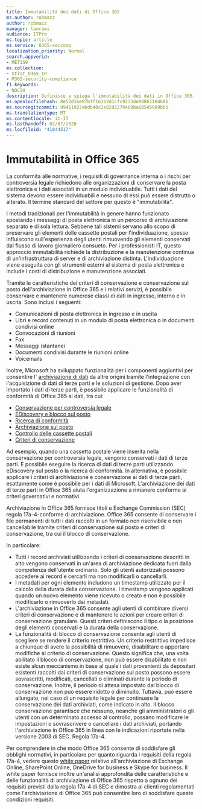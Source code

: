 ```yaml
---
title: Immutabilità dei dati di Office 365
ms.author: robmazz
author: robmazz
manager: laurawi
audience: ITPro
ms.topic: article
ms.service: O365-seccomp
localization_priority: Normal
search.appverid:
- MET150
ms.collection:
- Strat_O365_IP
- M365-security-compliance
f1.keywords:
- NOCSH
description: Definisce e spiega l'immutabilità dei dati in Office 365.
ms.openlocfilehash: 8e52d1be87bff163b2d1cfc9233de08861104681
ms.sourcegitcommit: 99411927abdb40c2e82d2279489ba60545989bb1
ms.translationtype: MT
ms.contentlocale: it-IT
ms.lasthandoff: 02/07/2020
ms.locfileid: "41844517"
---
```

# <a name="immutability-in-office-365"></a>Immutabilità in Office 365

La conformità alle normative, i requisiti di governance interna o i rischi per controversia legale richiedono alle organizzazioni di conservare la posta elettronica e i dati associati in un modulo individuabile. Tutti i dati del sistema devono essere individuabili e nessuno di essi può essere distrutto o alterato. Il termine standard del settore per questo è "immutabilità".

I metodi tradizionali per l'immutabilità in genere hanno funzionato spostando i messaggi di posta elettronica in un percorso di archiviazione separato e di sola lettura. Sebbene tali sistemi servano allo scopo di preservare gli elementi delle cassette postali per l'individuazione, spesso influiscono sull'esperienza degli utenti rimuovendo gli elementi conservati dal flusso di lavoro giornaliero consueto. Per i professionisti IT, questo approccio immutabilità richiede la distribuzione e la manutenzione continua di un'infrastruttura di server e di archiviazione distinta. L'individuazione viene eseguita con gli strumenti esterni al sistema di posta elettronica e include i costi di distribuzione e manutenzione associati.

Tramite le caratteristiche dei criteri di conservazione e conservazione sul posto dell'archiviazione in Office 365 e i relativi servizi, è possibile conservare e mantenere numerose classi di dati in ingresso, interno e in uscita. Sono inclusi i seguenti:

- Comunicazioni di posta elettronica in ingresso e in uscita
- Libri e record contenuti in un modulo di posta elettronica o in documenti condivisi online
- Convocazioni di riunioni
- Fax
- Messaggi istantanei
- Documenti condivisi durante le riunioni online
- Voicemails

Inoltre, Microsoft ha sviluppato funzionalità per i componenti aggiuntivi per consentire l' [archiviazione di dati](https://support.office.com/article/Archiving-third-party-data-in-Office-365-0ce338d5-3666-4a18-86ab-c6910ff408cc) da altre origini tramite l'integrazione con l'acquisizione di dati di terze parti e le soluzioni di gestione. Dopo aver importato i dati di terze parti, è possibile applicare le funzionalità di conformità di Office 365 ai dati, tra cui:

- [Conservazione per controversia legale](https://docs.microsoft.com/microsoft-365/compliance/create-a-litigation-hold)
- [EDiscovery e blocco sul posto](https://docs.microsoft.com/microsoft-365/compliance/manage-legal-investigations)
- [Ricerca di conformità](https://docs.microsoft.com/microsoft-365/compliance/search-for-content)
- [Archiviazione sul posto](https://docs.microsoft.com/microsoft-365/compliance/enable-archive-mailboxes)
- [Controllo delle cassette postali](https://docs.microsoft.com/microsoft-365/compliance/enable-mailbox-auditing)
- [Criteri di conservazione](https://docs.microsoft.com/microsoft-365/compliance/retention-policies)

Ad esempio, quando una cassetta postale viene inserita nella conservazione per controversia legale, vengono conservati i dati di terze parti. È possibile eseguire la ricerca di dati di terze parti utilizzando eDiscovery sul posto o la ricerca di conformità. In alternativa, è possibile applicare i criteri di archiviazione e conservazione ai dati di terze parti, esattamente come è possibile per i dati di Microsoft. L'archiviazione dei dati di terze parti in Office 365 aiuta l'organizzazione a rimanere conforme ai criteri governativi e normativi.

Archiviazione in Office 365 fornisce titoli e Exchange Commission (SEC) regola 17a-4-conforme di archiviazione. Office 365 consente di conservare i file permanenti di tutti i dati raccolti in un formato non riscrivibile e non cancellabile tramite criteri di conservazione sul posto e criteri di conservazione, tra cui il blocco di conservazione.

In particolare:

- Tutti i record archiviati utilizzando i criteri di conservazione descritti in alto vengono conservati in un'area di archiviazione dedicata fuori dalla competenza dell'utente ordinario. Solo gli utenti autorizzati possono accedere ai record e cercarli ma non modificarli o cancellarli.
- I metadati per ogni elemento includono un timestamp utilizzato per il calcolo della durata della conservazione. I timestamp vengono applicati quando un nuovo elemento viene ricevuto o creato e non è possibile modificarlo o rimuoverlo dai metadati.
- L'archiviazione in Office 365 consente agli utenti di combinare diversi criteri di conservazione e di mantenere le azioni per creare criteri di conservazione granulare. Questi criteri definiscono il tipo o la posizione degli elementi conservati e la durata della conservazione.
- La funzionalità di blocco di conservazione consente agli utenti di scegliere se rendere il criterio restrittivo. Un criterio restrittivo impedisce a chiunque di avere la possibilità di rimuovere, disabilitare o apportare modifiche al criterio di conservazione. Questo significa che, una volta abilitato il blocco di conservazione, non può essere disabilitato e non esiste alcun meccanismo in base al quale i dati provenienti da depositari esistenti raccolti dai criteri di conservazione sul posto possono essere sovrascritti, modificati, cancellati o eliminati durante la periodo di conservazione. Inoltre, il periodo di attesa impostato dal blocco di conservazione non può essere ridotto o diminuito. Tuttavia, può essere allungato, nel caso di un requisito legale per continuare la conservazione dei dati archiviati, come indicato in alto. Il blocco conservazione garantisce che nessuno, neanche gli amministratori o gli utenti con un determinato accesso al controllo, possano modificare le impostazioni o sovrascrivere o cancellare i dati archiviati, portando l'archiviazione in Office 365 in linea con le indicazioni riportate nella versione 2003 di SEC. Regola 17a-4.

Per comprendere in che modo Office 365 consente di soddisfare gli obblighi normativi, in particolare per quanto riguarda i requisiti della regola 17a-4, vedere questo [white paper](https://go.microsoft.com/fwlink/?linkid=830440) relativo all'archiviazione di Exchange Online, SharePoint Online, OneDrive for business e Skype for business. Il white paper fornisce inoltre un'analisi approfondita delle caratteristiche e delle funzionalità di archiviazione di Office 365 rispetto a ognuno dei requisiti previsti dalla regola 17a-4 di SEC e dimostra ai clienti regolamentati come l'archiviazione di Office 365 può consentire loro di soddisfare queste condizioni requisiti.